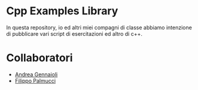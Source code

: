 # Cpp Examples Library
In questa repository, io ed altri miei compagni di classe abbiamo intenzione di pubblicare vari script di esercitazioni ed altro di c++.

# Collaboratori
- [Andrea Gennaioli](https://github.com/AndreaGennaioli)
- [Filippo Palmucci](https://github.com/TheRealFILE)